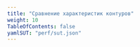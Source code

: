 ```yaml
---
title: "Сравнение характеристик контуров"
weight: 10
TableOfContents: false
yamlSUT: "perf/sut.json"
---
```

